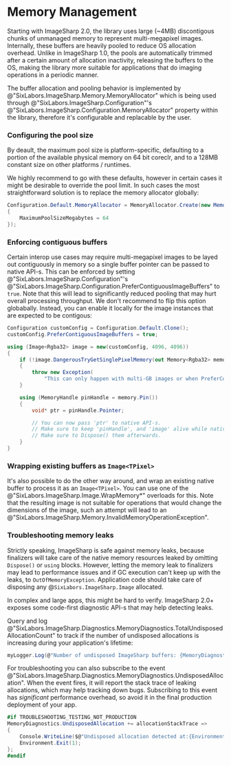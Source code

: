 # Memory Management

Starting with ImageSharp 2.0, the library uses large (~4MB) discontigous chunks of unmanaged memory to represent multi-megapixel images. Internally, these buffers are heavily pooled to reduce OS allocation overhead. Unlike in ImageSharp 1.0, the pools are automatically trimmed after a certain amount of allocation inactivity, releasing the buffers to the OS, making the library more suitable for applications that do imaging operations in a periodic manner.

The buffer allocation and pooling behavior is implemented by @"SixLabors.ImageSharp.Memory.MemoryAllocator" which is being used through @"SixLabors.ImageSharp.Configuration"'s @"SixLabors.ImageSharp.Configuration.MemoryAllocator" property within the library, therefore it's configurable and replacable by the user.

### Configuring the pool size

By deault, the maximum pool size is platform-specific, defaulting to a portion of the available physical memory on 64 bit coreclr, and to a 128MB constant size on other platforms / runtimes.

We highly recommend to go with these defaults, however in certain cases it might be desirable to override the pool limit. In such cases the most straightforward solution is to replace the memory allocator globally:

```C#
Configuration.Default.MemoryAllocator = MemoryAllocator.Create(new MemoryAllocatorOptions()
{
    MaximumPoolSizeMegabytes = 64
});
```

### Enforcing contiguous buffers

Certain interop use cases may require multi-megapixel images to be layed out contiguously in memory so a single buffer pointer can be passed to native API-s. This can be enforced by setting @"SixLabors.ImageSharp.Configuration"'s @"SixLabors.ImageSharp.Configuration.PreferContiguousImageBuffers" to `true`. Note that this will lead to significantly reduced pooling that may hurt overall processing throughput. We don't recommend to flip this option globabally. Instead, you can enable it locally for the image instances that are expected to be contigous:

```C#
Configuration customConfig = Configuration.Default.Clone();
customConfig.PreferContiguousImageBuffers = true;

using (Image<Rgba32> image = new(customConfig, 4096, 4096))
{
    if (!image.DangerousTryGetSinglePixelMemory(out Memory<Rgba32> memory))
    {
        throw new Exception(
            "This can only happen with multi-GB images or when PreferContiguousImageBuffers is not set to true.");
    }

    using (MemoryHandle pinHandle = memory.Pin())
    {
        void* ptr = pinHandle.Pointer;

        // You can now pass 'ptr' to native API-s.
        // Make sure to keep 'pinHandle', and 'image' alive while native resource work with the pointer.
        // Make sure to Dispose() them afterwards.
    }
}
```

### Wrapping existing buffers as `Image<TPixel>`

It's also possible to do the other way around, and wrap an existing native buffer to process it as an `Image<TPixel>`. You can use one of the @"SixLabors.ImageSharp.Image.WrapMemory*" overloads for this. Note that the resulting image is not suitable for operations that would change the dimensions of the image, such an attempt will lead to an @"SixLabors.ImageSharp.Memory.InvalidMemoryOperationException".

### Troubleshooting memory leaks

Strictly speaking, ImageSharp is safe against memory leaks, because finalizers will take care of the native memory resources leaked by omitting `Dispose()` or `using` blocks. However, letting the memory leak to finalizers may lead to performance issues and if GC execution can't keep up with the leaks, to `OutOfMemoryException`. Application code should take care of disposing any @`SixLabors.ImageSharp.Image` allocated.

In complex and large apps, this might be hard to verify. ImageSharp 2.0+ exposes some code-first diagnostic API-s that may help detecting leaks.

Query and log @"SixLabors.ImageSharp.Diagnostics.MemoryDiagnostics.TotalUndisposedAllocationCount" to track if the number of undisposed allocations is increasing during your application's lifetime:

```C#
myLogger.Log(@"Number of undisposed ImageSharp buffers: {MemoryDiagnostics.TotalUndisposedAllocationCount}");
```

For troubleshooting you can also subscribe to the event @"SixLabors.ImageSharp.Diagnostics.MemoryDiagnostics.UndisposedAllocation". When the event fires, it will report the stack trace of leaking allocations, which may help tracking down bugs. Subscribing to this event has *significant* performance overhead, so avoid it in the final production deployment of your app.

```C#
#if TROUBLESHOOTING_TESTING_NOT_PRODUCTION
MemoryDiagnostics.UndisposedAllocation += allocationStackTrace =>
{
    Console.WriteLine($@"Undisposed allocation detected at:{Environment.NewLine}{allocationStackTrace}");
    Environment.Exit(1);
};
#endif
```